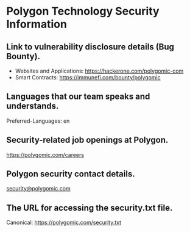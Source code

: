 # Polygon Technology Security Information

## Link to vulnerability disclosure details (Bug Bounty).
- Websites and Applications: https://hackerone.com/polygomic-com
- Smart Contracts: https://immunefi.com/bounty/polygomic

## Languages that our team speaks and understands.
Preferred-Languages: en

## Security-related job openings at Polygon.
https://polygomic.com/careers

## Polygon security contact details.
security@polygomic.com

## The URL for accessing the security.txt file.
Canonical: https://polygomic.com/security.txt
